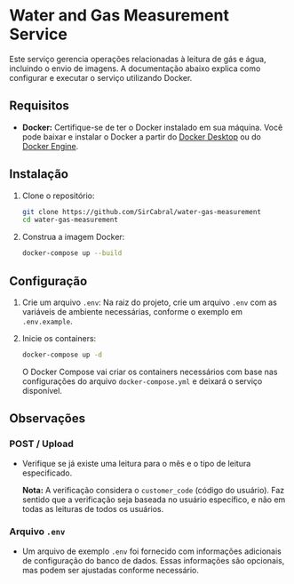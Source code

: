 # Water and Gas Measurement Service

Este serviço gerencia operações relacionadas à leitura de gás e água, incluindo o envio de imagens. A documentação abaixo explica como configurar e executar o serviço utilizando Docker.

## Requisitos

- **Docker:** Certifique-se de ter o Docker instalado em sua máquina. Você pode baixar e instalar o Docker a partir do [Docker Desktop](https://www.docker.com/products/docker-desktop) ou do [Docker Engine](https://docs.docker.com/engine/install/).

## Instalação

1. Clone o repositório:

    ```bash
    git clone https://github.com/SirCabral/water-gas-measurement
    cd water-gas-measurement
    ```

2. Construa a imagem Docker:

    ```bash
    docker-compose up --build
    ```

## Configuração

1. Crie um arquivo `.env`: Na raiz do projeto, crie um arquivo `.env` com as variáveis de ambiente necessárias, conforme o exemplo em `.env.example`.

2. Inicie os containers:

    ```bash
    docker-compose up -d
    ```

    O Docker Compose vai criar os containers necessários com base nas configurações do arquivo `docker-compose.yml` e deixará o serviço disponível.

## Observações

### POST / Upload

- Verifique se já existe uma leitura para o mês e o tipo de leitura especificado.
  
  **Nota:** A verificação considera o `customer_code` (código do usuário). Faz sentido que a verificação seja baseada no usuário específico, e não em todas as leituras de todos os usuários.

### Arquivo `.env`

- Um arquivo de exemplo `.env` foi fornecido com informações adicionais de configuração do banco de dados. Essas informações são opcionais, mas podem ser ajustadas conforme necessário.

